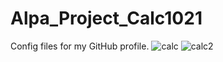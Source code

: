 # Alpa_Project_Calc1021
Config files for my GitHub profile.
![calc](https://user-images.githubusercontent.com/114552823/196908423-53a13ac5-5b90-4a26-9c9a-8c6d422466cb.png)
![calc2](https://user-images.githubusercontent.com/114552823/196908435-ca8c2bb1-397d-4732-875f-e43730862579.png)

